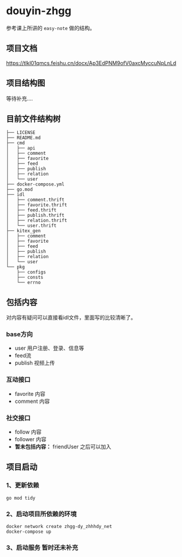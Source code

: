 # douyin-zhgg

参考课上所讲的 `easy-note` 做的结构。

## 项目文档

https://tlkl01qmcs.feishu.cn/docx/Ap3EdPNM9ofV0axcMyccuNpLnLd

## 项目结构图

等待补充....

## 目前文件结构树

```shell
├── LICENSE
├── README.md
├── cmd
│   ├── api
│   ├── comment
│   ├── favorite
│   ├── feed
│   ├── publish
│   ├── relation
│   └── user
├── docker-compose.yml
├── go.mod
├── idl
│   ├── comment.thrift
│   ├── favorite.thrift
│   ├── feed.thrift
│   ├── publish.thrift
│   ├── relation.thrift
│   └── user.thrift
├── kitex_gen
│   ├── comment
│   ├── favorite
│   ├── feed
│   ├── publish
│   ├── relation
│   └── user
└── pkg
    ├── configs
    ├── consts
    └── errno
```

## 包括内容

对内容有疑问可以直接看idl文件，里面写的比较清晰了。

### base方向

- user 用户注册、登录、信息等
- feed流
- publish 视频上传

### 互动接口

- favorite 内容
- comment 内容

### 社交接口

- follow 内容
- follower 内容
- **暂未包括内容：** friendUser 之后可以加入

## 项目启动

### 1、更新依赖

```shell
go mod tidy
```

### 2、启动项目所依赖的环境

```shell
docker network create zhgg-dy_zhhhdy_net
docker-compose up
```

### 3、启动服务 暂时还未补充
